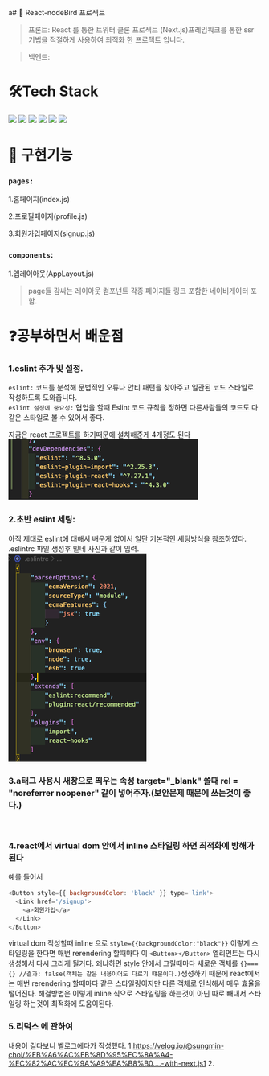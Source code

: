 a# 🎯 React-nodeBird 프로젝트

> 프론트: React 를 통한 트위터 클론 프로젝트 (Next.js)프레임워크를 통한 ssr 기법을 적절하게 사용하여 최적화 한 프로젝트 입니다.<br>

> 백엔드:

# 🛠Tech Stack

<p>
    <img src="https://img.shields.io/badge/Node.js-339933?style=flat-square&logo=Node.js&logoColor=white"/>
    <img src="https://img.shields.io/badge/React-61DAFB?style=flat-square&logo=React&logoColor=white"/>
    <img src="https://img.shields.io/badge/Next-0f0303?style=flat-square&logo=Next.js&logoColor=white"/>
    <img src="https://img.shields.io/badge/express-fff?style=flat-square&logo=express.js&logoColor=white"/>
    <img src="https://img.shields.io/badge/AntDesign-546de5?style=flat-square&logo=antDesign&logoColor=white"/>
    <img src="https://img.shields.io/badge/styledComponents-c44569?style=flat-square&logo=styledComponents&logoColor=white"/>
</p>

# 🎯 구현기능

### `pages:`

1.홈페이지(index.js)

2.프로필페이지(profile.js)

3.회원가입페이지(signup.js)

### `components`:

1.앱레이아웃(AppLayout.js)

> page들 감싸는 레이아웃 컴포넌트
> 각종 페이지들 링크 포함한 네이비게이터 포함.

# ❓공부하면서 배운점

### 1.eslint 추가 및 설정.

`eslint:` 코드를 분석해 문법적인 오류나 안티 패턴을 찾아주고 일관된 코드 스타일로 작성하도록 도와줍니다.<br>
`eslint 설정에 중요성:` 협업을 할때 Eslint 코드 규칙을 정하면 다른사람들의 코드도 다 같은 스타일로 볼 수 있어서 좋다.<br>

지금은 react 프로젝트를 하기때문에 설치해준게 4개정도 된다
<img src="images/EslintSetting.png">
<br>

### 2.초반 eslint 세팅:

아직 제대로 eslint에 대해서 배운게 없어서 일단 기본적인 세팅방식을 참조하였다.<br>
.eslintrc 파일 생성후 밑네 사진과 같이 입력.
<img src="images/eslintSetting2.png">
<br>

### 3.a태그 사용시 새창으로 띄우는 속성 target="\_blank" 쓸때 rel = "noreferrer noopener" 같이 넣어주자.(보안문제 때문에 쓰는것이 좋다.)

<br>

### 4.react에서 virtual dom 안에서 inline 스타일링 하면 최적화에 방해가 된다

예를 들어서

```js
<Button style={{ backgroundColor: 'black' }} type='link'>
  <Link href='/signup'>
    <a>회원가입</a>
  </Link>
</Button>
```

virtual dom 작성할때 inline 으로 `style={{backgroundColor:"black"}}` 이렇게 스타일링을 한다면 매번 rerendering 할때마다 이 `<Button></Button>` 엘리먼트는 다시 생성해서 다시 그리게 될거다. 왜냐하면 style 안에서 그릴때마다 새로운 객체를 `{}==={} //결과: false(객체는 같은 내용이어도 다르기 떄문이다.)`생성하기 때문에 react에서는 매번 rerendering 할때마다 같은 스타일링이지만 다른 객체로 인식해서 매우 효율을 떨어진다. 해결방법은 이렇게 inline 식으로 스타일링을 하는것이 아닌 따로 빼내서 스타일링 하는것이 최적화에 도움이된다.

### 5.리덕스 에 관하여

내용이 길다보니 벨로그에다가 작성했다. 1.https://velog.io/@sungmin-choi/%EB%A6%AC%EB%8D%95%EC%8A%A4-%EC%82%AC%EC%9A%A9%EA%B8%B0....-with-next.js1 2.
